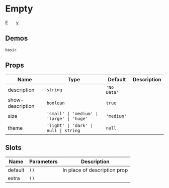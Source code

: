 # Empty
E<span style="opacity: 0;">mpt</span>y.
## Demos
```demo
basic
```
## Props
|Name|Type|Default|Description|
|-|-|-|-|
|description|`string`|`'No Data'`||
|show-description|`boolean`|`true`||
|size|`'small' \| 'medium' \| 'large' \| 'huge'`|`'medium'`||
|theme|`'light' \| 'dark' \| null \| string`|`null`||

## Slots
|Name|Parameters|Description|
|-|-|-|
|default|`()`|In place of description prop|
|extra|`()`||